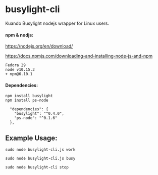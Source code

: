 # busylight-cli
Kuando Busylight nodejs wrapper for Linux users.

#### npm & nodjs:

https://nodejs.org/en/download/

https://docs.npmjs.com/downloading-and-installing-node-js-and-npm


```
Fedora 29
node v10.15.3
+ npm@6.10.1
```

#### Dependencies: 
```
npm install busylight
npm install ps-node
```

```
  "dependencies": {
    "busylight": "^0.4.0",
    "ps-node": "^0.1.6"
  },
```

## Example Usage:

```
sudo node busylight-cli.js work
```

```
sudo node busylight-cli.js busy
```

```
sudo node busylight-cli stop
```



